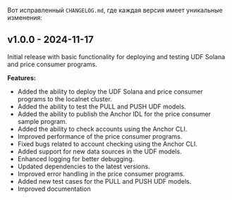 Вот исправленный `CHANGELOG.md`, где каждая версия имеет уникальные изменения:

## v1.0.0 - 2024-11-17

Initial release with basic functionality for deploying and testing UDF Solana and price consumer programs.

**Features:**

- Added the ability to deploy the UDF Solana and price consumer programs to the localnet cluster.
- Added the ability to test the PULL and PUSH UDF models.
- Added the ability to publish the Anchor IDL for the price consumer sample program.
- Added the ability to check accounts using the Anchor CLI.
- Improved performance of the price consumer programs.
- Fixed bugs related to account checking using the Anchor CLI.
- Added support for new data sources in the UDF models.
- Enhanced logging for better debugging.
- Updated dependencies to the latest versions.
- Improved error handling in the price consumer programs.
- Added new test cases for the PULL and PUSH UDF models.
- Improved documentation
